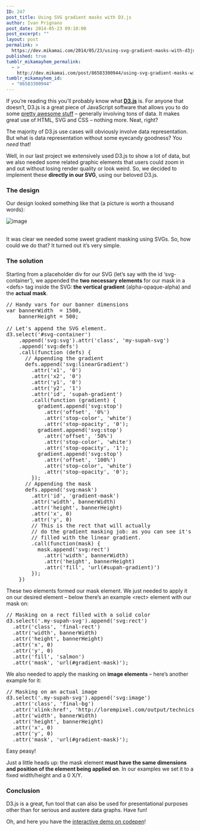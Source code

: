 ```yaml
---
ID: 247
post_title: Using SVG gradient masks with D3.js
author: Ivan Prignano
post_date: 2014-05-23 09:10:00
post_excerpt: ""
layout: post
permalink: >
  https://dev.mikamai.com/2014/05/23/using-svg-gradient-masks-with-d3js/
published: true
tumblr_mikamayhem_permalink:
  - >
    http://dev.mikamai.com/post/86583300944/using-svg-gradient-masks-with-d3js
tumblr_mikamayhem_id:
  - "86583300944"
---
```

<p>If you&rsquo;re reading this you&rsquo;ll probably know what<strong> <a href="http://d3js.org/" target="_blank">D3.js</a></strong> is. For anyone that doesn&rsquo;t, D3.js is a great piece of JavaScript software that allows you to do some <a href="https://github.com/mbostock/d3/wiki/Gallery" target="_blank">pretty awesome stuff</a> – generally involving tons of data. It makes great use of HTML, SVG and CSS – nothing more. Neat, right?</p>
<p>The majority of D3.js use cases will obviously involve data representation. But what is data representation without some eyecandy goodness? You <em>need</em> that!</p>
<p>Well, in our last project we extensively used D3.js to show a lot of data, but we also needed some related graphic elements that users could zoom in and out without losing render quality or look weird. So, we decided to implement these <strong>directly in our SVG</strong>, using our beloved D3.js.</p>
<h3>The design</h3>
<p>Our design looked something like that (a picture is worth a thousand words):</p>
<p><img alt="image" src="http://68.media.tumblr.com/c3892c9f1826516364d302950f5d4d8d/tumblr_inline_n60rcmUNhw1riz3e2.png" /></p>

<p><br />It was clear we needed some sweet gradient masking using SVGs. So, how could we do that? It turned out it&rsquo;s very simple.</p>
<h3>The solution</h3>
<p>Starting from a placeholder div for our SVG (let&rsquo;s say with the id &lsquo;svg-container&rsquo;), we appended the <strong>two necessary elements</strong> for our mask in a &lt;defs&gt; tag inside the SVG:<strong> the vertical gradient</strong> (alpha-opaque-alpha) and the <strong>actual mask</strong>.</p>

<pre class="javascript">// Handy vars for our banner dimensions
var bannerWidth  = 1500,
    bannerHeight = 500;

// Let's append the SVG element.
d3.select('#svg-container')
    .append('svg:svg').attr('class', 'my-supah-svg')
    .append('svg:defs')
    .call(function (defs) {
      // Appending the gradient
      defs.append('svg:linearGradient')
        .attr('x1', '0')
        .attr('x2', '0')
        .attr('y1', '0')
        .attr('y2', '1')
        .attr('id', 'supah-gradient')
        .call(function (gradient) {
          gradient.append('svg:stop')
            .attr('offset', '0%')
            .attr('stop-color', 'white')
            .attr('stop-opacity', '0');
          gradient.append('svg:stop')
            .attr('offset', '50%')
            .attr('stop-color', 'white')
            .attr('stop-opacity', '1');
          gradient.append('svg:stop')
            .attr('offset', '100%')
            .attr('stop-color', 'white')
            .attr('stop-opacity', '0');
        });
      // Appending the mask
      defs.append('svg:mask')
        .attr('id', 'gradient-mask')
        .attr('width', bannerWidth)
        .attr('height', bannerHeight)
        .attr('x', 0)
        .attr('y', 0)
        // This is the rect that will actually
        // do the gradient masking job: as you can see it's
        // filled with the linear gradient.
        .call(function(mask) {
          mask.append('svg:rect')
            .attr('width', bannerWidth)
            .attr('height', bannerHeight)
            .attr('fill', 'url(#supah-gradient)')
        });
    })
</pre>
<p>These two elements formed our mask element. We just needed to apply it on our desired element – below there&rsquo;s an example &lt;rect&gt; element with our mask on:</p>
<pre class="javascript">// Masking on a rect filled with a solid color
d3.select('.my-supah-svg').append('svg:rect')
  .attr('class', 'final-rect')
  .attr('width', bannerWidth)
  .attr('height', bannerHeight)
  .attr('x', 0)
  .attr('y', 0)
  .attr('fill', 'salmon')
  .attr('mask', 'url(#gradient-mask)');</pre>
<p>We also needed to apply the masking on <strong>image elements</strong> – here&rsquo;s another example for it:</p>
<pre class="javascript">// Masking on an actual image
d3.select('.my-supah-svg').append('svg:image')
  .attr('class', 'final-bg')
  .attr('xlink:href', 'http://lorempixel.com/output/technics-q-g-1500-500-4.jpg')
  .attr('width', bannerWidth)
  .attr('height', bannerHeight)
  .attr('x', 0)
  .attr('y', 0)
  .attr('mask', 'url(#gradient-mask)');</pre>
<p>Easy peasy!</p>
<p>Just a little heads up: the mask element <strong>must have the same dimensions and position of the element being applied on</strong>. In our examples we set it to a fixed width/height and a 0 X/Y.</p>
<h3>Conclusion</h3>
<p>D3.js is a great, fun tool that can also be used for presentational purposes other than for serious and austere data graphs. Have fun!</p>
<p>Oh, and here you have the <a href="http://codepen.io/iprignano/pen/xKEju" target="_blank">interactive demo on codepen</a>!</p>